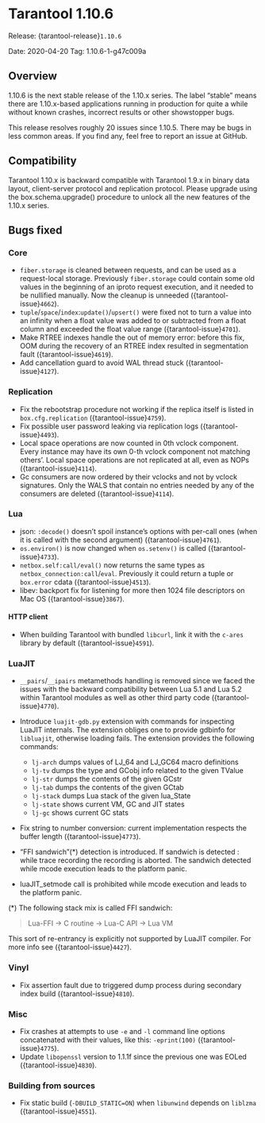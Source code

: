 # Tarantool 1.10.6

Release: {tarantool-release}`1.10.6`

Date: 2020-04-20 Tag: 1.10.6-1-g47c009a

## Overview

1.10.6 is the next stable release of the 1.10.x series. The label
“stable” means there are 1.10.x-based applications running in production
for quite a while without known crashes, incorrect results or other
showstopper bugs.

This release resolves roughly 20 issues since 1.10.5. There may be bugs
in less common areas. If you find any, feel free to report an issue at
GitHub.

## Compatibility

Tarantool 1.10.x is backward compatible with Tarantool 1.9.x in binary
data layout, client-server protocol and replication protocol. Please
upgrade using the box.schema.upgrade() procedure to unlock all the new
features of the 1.10.x series.

## Bugs fixed

### Core

- `fiber.storage` is cleaned between requests, and can be used as a
  request-local storage. Previously `fiber.storage` could contain
  some old values in the beginning of an iproto request execution, and
  it needed to be nullified manually. Now the cleanup is unneeded
  ({tarantool-issue}`4662`).
- `tuple`/`space`/`index`:`update()`/`upsert()` were fixed
  not to turn a value into an infinity when a float value was added to
  or subtracted from a float column and exceeded the float value range
  ({tarantool-issue}`4701`).
- Make RTREE indexes handle the out of memory error: before this fix,
  OOM during the recovery of an RTREE index resulted in segmentation
  fault ({tarantool-issue}`4619`).
- Add cancellation guard to avoid WAL thread stuck ({tarantool-issue}`4127`).

### Replication

- Fix the rebootstrap procedure not working if the replica itself is
  listed in `box.cfg.replication` ({tarantool-issue}`4759`).
- Fix possible user password leaking via replication logs
  ({tarantool-issue}`4493`).
- Local space operations are now counted in 0th vclock component. Every
  instance may have its own 0-th vclock component not matching others’.
  Local space operations are not replicated at all, even as NOPs
  ({tarantool-issue}`4114`).
- Gc consumers are now ordered by their vclocks and not by vclock
  signatures. Only the WALS that contain no entries needed by any of
  the consumers are deleted ({tarantool-issue}`4114`).

### Lua

- json: `:decode()` doesn’t spoil instance’s options with per-call
  ones (when it is called with the second argument) ({tarantool-issue}`4761`).
- `os.environ()` is now changed when `os.setenv()` is called
  ({tarantool-issue}`4733`).
- `netbox.self:call/eval()` now returns the same types as
  `netbox_connection:call`/`eval`. Previously it could return a
  tuple or `box.error` cdata ({tarantool-issue}`4513`).
- libev: backport fix for listening for more then 1024 file descriptors
  on Mac OS ({tarantool-issue}`3867`).

#### HTTP client

- When building Tarantool with bundled `libcurl`, link it with the
  `c-ares` library by default ({tarantool-issue}`4591`).

### LuaJIT

- `__pairs`/`__ipairs` metamethods handling is removed since we
  faced the issues with the backward compatibility between Lua 5.1 and
  Lua 5.2 within Tarantool modules as well as other third party code
  ({tarantool-issue}`4770`).

- Introduce `luajit-gdb.py` extension with commands for inspecting
  LuaJIT internals. The extension obliges one to provide gdbinfo for
  `libluajit`, otherwise loading fails. The extension provides the
  following commands:

  - `lj-arch` dumps values of LJ_64 and LJ_GC64 macro definitions
  - `lj-tv` dumps the type and GCobj info related to the given
    TValue
  - `lj-str` dumps the contents of the given GCstr
  - `lj-tab` dumps the contents of the given GCtab
  - `lj-stack` dumps Lua stack of the given lua_State
  - `lj-state` shows current VM, GC and JIT states
  - `lj-gc` shows current GC stats

- Fix string to number conversion: current implementation respects the
  buffer length ({tarantool-issue}`4773`).

- “FFI sandwich”(\*) detection is introduced. If sandwich is detected
  : while trace recording the recording is aborted. The sandwich detected
    while mcode execution leads to the platform panic.

- luaJIT_setmode call is prohibited while mcode execution and leads to
  the platform panic.

(\*) The following stack mix is called FFI sandwich:

> Lua-FFI -> C routine -> Lua-C API -> Lua VM

This sort of re-entrancy is explicitly not supported by LuaJIT compiler.
For more info see ({tarantool-issue}`4427`).

### Vinyl

- Fix assertion fault due to triggered dump process during secondary
  index build ({tarantool-issue}`4810`).

### Misc

- Fix crashes at attempts to use `-e` and `-l` command line options
  concatenated with their values, like this: `-eprint(100)`
  ({tarantool-issue}`4775`).
- Update `libopenssl` version to 1.1.1f since the previous one was
  EOLed ({tarantool-issue}`4830`).

### Building from sources

- Fix static build (`-DBUILD_STATIC=ON`) when `libunwind` depends
  on `liblzma` ({tarantool-issue}`4551`).
